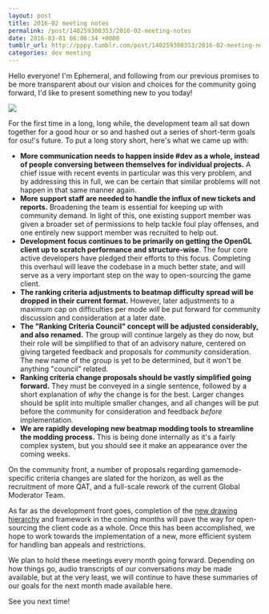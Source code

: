 ```yaml
---
layout: post
title: 2016-02 meeting notes
permalink: /post/140259300353/2016-02-meeting-notes
date: 2016-03-01 06:06:34 +0000
tumblr_url: http://pppy.tumblr.com/post/140259300353/2016-02-meeting-notes
categories: dev meeting
---
```

Hello everyone! I'm Ephemeral, and following from our previous promises to be more transparent about our vision and choices for the community going forward, I'd like to present something new to you today!

![](https://puu.sh/nqCvm/8e01636194.png)

For the first time in a long, long while, the development team all sat down together for a good hour or so and hashed out a series of short-term goals for osu!'s future.
To put a long story short, here's what we came up with:

- **More communication needs to happen inside #dev as a whole, instead of people conversing between themselves for individual projects.** A chief issue with recent events in particular was this very problem, and by addressing this in full, we can be certain that similar problems will not happen in that same manner again.
- **More support staff are needed to handle the influx of new tickets and reports.** Broadening the team is essential for keeping up with community demand. In light of this, one existing support member was given a broader set of permissions to help tackle foul play offenses, and one entirely new support member was recruited to help out.
- **Development focus continues to be primarily on getting the OpenGL client up to scratch performance and structure-wise**. The four core active developers have pledged their efforts to this focus. Completing this overhaul will leave the codebase in a much better state, and will serve as a very important step on the way to open-sourcing the game client.
- **The ranking criteria adjustments to beatmap difficulty spread will be dropped in their current format.** However, later adjustments to a maximum cap on difficulties per mode *will*  be put forward for community discussion and consideration at a later date.
- **The "Ranking Criteria Council" concept will be adjusted considerably, and also renamed.** The group will continue largely as they do now, but their role will be simplified to that of an advisory nature, centered on giving targeted feedback and proposals for *community* consideration. The new name of the group is yet to be determined, but it won't be anything "council" related.
- **Ranking criteria change proposals should be vastly simplified going forward.** They must be conveyed in a single sentence, followed by a short explanation of *why* the change is for the best. Larger changes should be split into multiple smaller changes, and all changes will be put before the community for consideration and feedback *before* implementation.
- **We are rapidly developing new beatmap modding tools to streamline the modding process.** This is being done internally as it's a fairly complex system, but you should see it make an appearance over the coming weeks.

On the community front, a number of proposals regarding gamemode-specific criteria changes are slated for the horizon, as well as the recruitment of more QAT, and a full-scale rework of the current Global Moderator Team.

As far as the development front goes, completion of the [new drawing hierarchy](http://blog.ppy.sh/post/140087699883/sprites-and-containers-in-osu) and framework in the coming months will pave the way for open-sourcing the client code as a whole. Once this has been accomplished, we hope to work towards the implementation of a new, more efficient system for handling ban appeals and restrictions.

We plan to hold these meetings every month going forward. Depending on how things go, audio transcripts of our conversations *may* be made available, but at the very least, we will continue to have these summaries of our goals for the next month made available here.

See you next time!